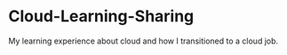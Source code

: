 # Cloud-Learning-Sharing
My learning experience about cloud and how I transitioned to a cloud job. 
